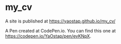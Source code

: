 # my_cv

A site is published at https://yaostap.github.io/my_cv/
 
A Pen created at CodePen.io. You can find this one at https://codepen.io/YaOstap/pen/evKNpX.
